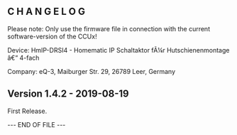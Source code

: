 ﻿C H A N G E L O G
-----------------

Please note: Only use the firmware file in connection with the current software-version of the CCUx!

Device:      HmIP-DRSI4 - Homematic IP Schaltaktor fÃ¼r Hutschienenmontage â€“ 4-fach

Company:     eQ-3, Maiburger Str. 29, 26789 Leer, Germany



Version 1.4.2 - 2019-08-19
--------------------------------------------------------------

First Release.

--- END OF FILE ---
